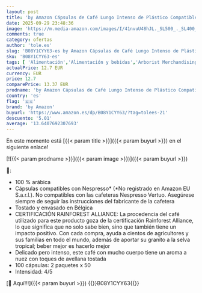 ```yaml
---
layout: post
title: 'by Amazon Cápsulas de Café Lungo Intenso de Plástico Compatibles con Nespresso  Tostado Medio  100 Unidades  2 Paquetes de 50   Certificadas por Rainforest Alliance'
date: 2025-09-29 23:48:36
image: 'https://m.media-amazon.com/images/I/41nvuU48hJL._SL500_._SL400_.jpg'
comments: true
category: ofertas
author: 'tole.es'
slug: 'B08Y1CYY63-es by Amazon Cápsulas de Café Lungo Intenso de Plástico...'
sku: 'B08Y1CYY63-es'
tags: [ 'Alimentación','Alimentación y bebidas','Arborist Merchandising Root','Café','Café para Nespresso','Café para máquinas Nespresso','Café, té y bebidas','Cápsulas de café','Marcas Amazon: Alimentación','Novedades en Alimentación y bebidas','Self Service','Special Features Stores','by amazon','dd53b5bc-bcd1-4c9b-ab43-793ed912ccdd_0','dd53b5bc-bcd1-4c9b-ab43-793ed912ccdd_2401','dd53b5bc-bcd1-4c9b-ab43-793ed912ccdd_3001','dd53b5bc-bcd1-4c9b-ab43-793ed912ccdd_4101','dd53b5bc-bcd1-4c9b-ab43-793ed912ccdd_483002','dd53b5bc-bcd1-4c9b-ab43-793ed912ccdd_6001','dd53b5bc-bcd1-4c9b-ab43-793ed912ccdd_8601','dd53b5bc-bcd1-4c9b-ab43-793ed912ccdd_8801','dd53b5bc-bcd1-4c9b-ab43-793ed912ccdd_901','dd53b5bc-bcd1-4c9b-ab43-793ed912ccdd_9801','nespresso','🇪🇸', ]
actualPrice: 12.7 EUR
currency: EUR
price: 12.7
comparePrice: 13.37 EUR
prodname: 'by Amazon Cápsulas de Café Lungo Intenso de Plástico Compatibles con Nespresso  Tostado Medio  100 Unidades  2 Paquetes de 50   Certificadas por Rainforest Alliance'
country: 'es'
flag: '🇪🇸'
brand: 'by Amazon'
buyurl: 'https://www.amazon.es/dp/B08Y1CYY63/?tag=tolees-21'
descuento: '5.01'
average: '13.6407692307693'
---
```


En este momento está [{{< param title >}}]({{< param buyurl >}}) en el siguiente enlace!

[![{{< param prodname >}}]({{< param image >}})]({{< param buyurl >}})

🔎:

- 100 % arábica
- Cápsulas compatibles con Nespresso* (*No registrado en Amazon EU S.a.r.l.). No compatibles con las cafeteras Nespresso Vertuo. Asegúrese siempre de seguir las instrucciones del fabricante de la cafetera
- Tostado y envasado en Bélgica
- CERTIFICACIÓN RAINFOREST ALLIANCE: La procedencia del café utilizado para este producto goza de la certificación Rainforest Alliance, lo que significa que no solo sabe bien, sino que también tiene un impacto positivo. Con cada compra, ayuda a cientos de agricultores y sus familias en todo el mundo, además de aportar su granito a la selva tropical; beber mejor es hacerlo mejor
- Delicado pero intenso, este café con mucho cuerpo tiene un aroma a nuez con toques de avellana tostada
- 100 cápsulas: 2 paquetes x 50
- Intensidad: 4/5

[🛒 Aquí!!!]({{< param buyurl >}})
{{<world>}}B08Y1CYY63{{</world>}}
